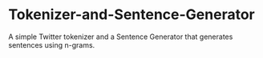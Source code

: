 # Tokenizer-and-Sentence-Generator
A simple Twitter tokenizer and a Sentence Generator that generates sentences using n-grams.
